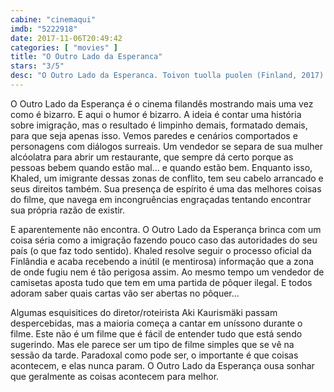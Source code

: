 ```yaml
---
cabine: "cinemaqui"
imdb: "5222918"
date: 2017-11-06T20:49:42
categories: [ "movies" ]
title: "O Outro Lado da Esperanca"
stars: "3/5"
desc: "O Outro Lado da Esperanca. Toivon tuolla puolen (Finland, 2017). Dirigido por Aki Kaurismäki. Escrito por Aki Kaurismäki. Com Ville Virtanen (Oikeussalin viranomainen), Dome Karukoski (Huligaani bussipysäkillä), Kati Outinen (Vaatekaupan omistaja), Tommi Korpela (Melartin), Sakari Kuosmanen (Wikström), Sherwan Haji (Khaled), Niroz Haji (Miriam), Tommi Eronen (Huligaani bussipysäkillä), Mirja Oksanen (Oikeussalin viranomainen)."
---
```

O Outro Lado da Esperança é o cinema filandês mostrando mais uma vez como é bizarro. E aqui o humor é bizarro. A ideia é contar uma história sobre imigração, mas o resultado é limpinho demais, formatado demais, para que seja apenas isso. Vemos paredes e cenários comportados e personagens com diálogos surreais. Um vendedor se separa de sua mulher alcóolatra para abrir um restaurante, que sempre dá certo porque as pessoas bebem quando estão mal... e quando estão bem. Enquanto isso, Khaled, um imigrante dessas zonas de conflito, tem seu cabelo arrancado e seus direitos também. Sua presença de espírito é uma das melhores coisas do filme, que navega em incongruências engraçadas tentando encontrar sua própria razão de existir.

E aparentemente não encontra. O Outro Lado da Esperança brinca com um coisa séria como a imigração fazendo pouco caso das autoridades do seu país (o que faz todo sentido). Khaled resolve seguir o processo oficial da Finlândia e acaba recebendo a inútil (e mentirosa) informação que a zona de onde fugiu nem é tão perigosa assim. Ao mesmo tempo um vendedor de camisetas aposta tudo que tem em uma partida de pôquer ilegal. E todos adoram saber quais cartas vão ser abertas no pôquer...

Algumas esquisitices do diretor/roteirista Aki Kaurismäki passam despercebidas, mas a maioria começa a cantar em uníssono durante o filme. Este não é um filme que é fácil de entender tudo que está sendo sugerindo. Mas ele parece ser um tipo de filme simples que se vê na sessão da tarde. Paradoxal como pode ser, o importante é que coisas acontecem, e elas nunca param. O Outro Lado da Esperança ousa sonhar que geralmente as coisas acontecem para melhor.
